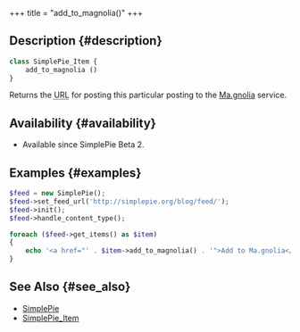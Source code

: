 +++
title = "add_to_magnolia()"
+++

## Description {#description}

```php
class SimplePie_Item {
    add_to_magnolia ()
}
```

Returns the <abbr title="Uniform Resource Locator">URL</abbr> for posting this particular posting to the [Ma.gnolia](http://ma.gnolia.com/) service.

## Availability {#availability}

- Available since SimplePie Beta 2.

## Examples {#examples}

```php
$feed = new SimplePie();
$feed->set_feed_url('http://simplepie.org/blog/feed/');
$feed->init();
$feed->handle_content_type();

foreach ($feed->get_items() as $item)
{
    echo '<a href="' . $item->add_to_magnolia() . '">Add to Ma.gnolia</a>';
}
```

## See Also {#see_also}

- [SimplePie](@/wiki/reference/simplepie/_index.md)
- [SimplePie_Item](@/wiki/reference/simplepie_item/_index.md)

